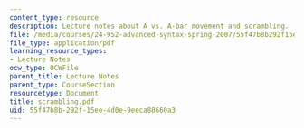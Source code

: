 ```yaml
---
content_type: resource
description: Lecture notes about A vs. A-bar movement and scrambling.
file: /media/courses/24-952-advanced-syntax-spring-2007/55f47b8b292f15ee4d0e9eeca88660a3_scrambling.pdf
file_type: application/pdf
learning_resource_types:
- Lecture Notes
ocw_type: OCWFile
parent_title: Lecture Notes
parent_type: CourseSection
resourcetype: Document
title: scrambling.pdf
uid: 55f47b8b-292f-15ee-4d0e-9eeca88660a3
---
```

